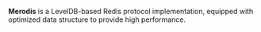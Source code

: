 **Merodis** is a LevelDB-based Redis protocol implementation, equipped with optimized data structure to provide high performance.

